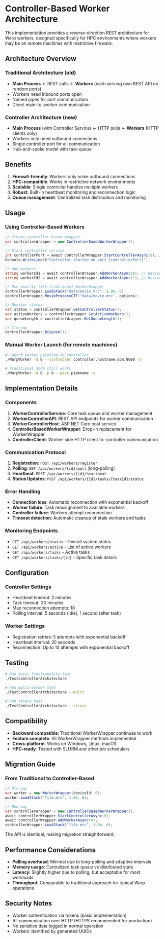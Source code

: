 # Controller-Based Worker Architecture

This implementation provides a reverse-direction REST architecture for Warp workers, designed specifically for HPC environments where workers may be on remote machines with restrictive firewalls.

## Architecture Overview

### Traditional Architecture (old)
- **Main Process** ← REST calls ← **Workers** (each serving own REST API on random ports)
- Workers need inbound ports open
- Named pipes for port communication
- Direct main-to-worker communication

### Controller Architecture (new)
- **Main Process** (with Controller Service) ← HTTP polls ← **Workers** (HTTP clients only)
- Workers only need outbound connections
- Single controller port for all communication
- Hub-and-spoke model with task queue

## Benefits

1. **Firewall-friendly**: Workers only make outbound connections
2. **HPC-compatible**: Works in restrictive network environments
3. **Scalable**: Single controller handles multiple workers
4. **Robust**: Built-in heartbeat monitoring and reconnection logic
5. **Queue management**: Centralized task distribution and monitoring

## Usage

### Using Controller-Based Workers

```csharp
// Create controller-based wrapper
var controllerWrapper = new ControllerBasedWorkerWrapper();

// Start controller service
int controllerPort = await controllerWrapper.StartControllerAsync(0); // 0 = auto-assign port
Console.WriteLine($"Controller started on port {controllerPort}");

// Add workers
string workerId1 = await controllerWrapper.AddWorkerAsync(0); // Device 0
string workerId2 = await controllerWrapper.AddWorkerAsync(1); // Device 1

// Use exactly like traditional WorkerWrapper
controllerWrapper.LoadStack("data/movie.mrc", 1.0m, 0);
controllerWrapper.MovieProcessCTF("data/movie.mrc", options);

// Monitor status
var status = controllerWrapper.GetControllerStatus();
var activeWorkers = controllerWrapper.GetActiveWorkers();
var queueLength = controllerWrapper.GetQueueLength();

// Cleanup
controllerWrapper.Dispose();
```

### Manual Worker Launch (for remote machines)

```bash
# Launch worker pointing to controller
./WarpWorker -d 0 --controller controller.hostname.com:8080 -s

# Traditional mode still works
./WarpWorker -d 0 -p 0 --pipe pipename -s
```

## Implementation Details

### Components

1. **WorkerControllerService**: Core task queue and worker management
2. **WorkerControllerAPI**: REST API endpoints for worker communication
3. **WorkerControllerHost**: ASP.NET Core host service
4. **ControllerBasedWorkerWrapper**: Drop-in replacement for WorkerWrapper
5. **ControllerClient**: Worker-side HTTP client for controller communication

### Communication Protocol

1. **Registration**: `POST /api/workers/register`
2. **Polling**: `GET /api/workers/{id}/poll` (long-polling)
3. **Heartbeat**: `POST /api/workers/{id}/heartbeat`
4. **Status Updates**: `POST /api/workers/{id}/tasks/{taskId}/status`

### Error Handling

- **Connection loss**: Automatic reconnection with exponential backoff
- **Worker failure**: Task reassignment to available workers
- **Controller failure**: Workers attempt reconnection
- **Timeout detection**: Automatic cleanup of stale workers and tasks

### Monitoring Endpoints

- `GET /api/workers/status` - Overall system status
- `GET /api/workers/active` - List of active workers
- `GET /api/workers/tasks` - Active tasks
- `GET /api/workers/tasks/{id}` - Specific task details

## Configuration

### Controller Settings
- Heartbeat timeout: 2 minutes
- Task timeout: 30 minutes
- Max reconnection attempts: 10
- Polling interval: 5 seconds (idle), 1 second (after task)

### Worker Settings
- Registration retries: 5 attempts with exponential backoff
- Heartbeat interval: 30 seconds
- Reconnection: Up to 10 attempts with exponential backoff

## Testing

```bash
# Run basic functionality test
./TestControllerArchitecture

# Run multi-worker test
./TestControllerArchitecture --multi

# Run stress test
./TestControllerArchitecture --stress
```

## Compatibility

- **Backward compatible**: Traditional WorkerWrapper continues to work
- **Feature complete**: All WorkerWrapper methods implemented
- **Cross-platform**: Works on Windows, Linux, macOS
- **HPC-ready**: Tested with SLURM and other job schedulers

## Migration Guide

### From Traditional to Controller-Based

```csharp
// Old way
var worker = new WorkerWrapper(deviceId: 0);
worker.LoadStack("file.mrc", 1.0m, 0);

// New way
var controllerWrapper = new ControllerBasedWorkerWrapper();
await controllerWrapper.StartControllerAsync(0);
await controllerWrapper.AddWorkerAsync(0);
controllerWrapper.LoadStack("file.mrc", 1.0m, 0);
```

The API is identical, making migration straightforward.

## Performance Considerations

- **Polling overhead**: Minimal due to long-polling and adaptive intervals
- **Memory usage**: Centralized task queue vs distributed state
- **Latency**: Slightly higher due to polling, but acceptable for most workloads
- **Throughput**: Comparable to traditional approach for typical Warp operations

## Security Notes

- Worker authentication via tokens (basic implementation)
- All communication over HTTP (HTTPS recommended for production)
- No sensitive data logged in normal operation
- Workers identified by generated UUIDs